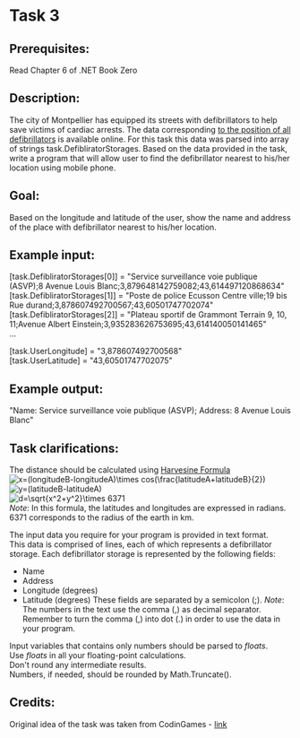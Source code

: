 # Task 3

## Prerequisites:
Read Chapter 6 of .NET Book Zero

## Description:
The city of Montpellier has equipped its streets with defibrillators to help save victims of cardiac arrests. 
The data corresponding [to the position of all defibrillators](http://data.montpellier3m.fr/dataset/defibrillateurs-de-montpellier) is available online.
For this task this data was parsed into array of strings task.DefibliratorStorages.
Based on the data provided in the task, write a program that will allow user to find the defibrillator nearest to his/her location using mobile phone.

## Goal:
Based on the longitude and latitude of the user, show the name and address of the place with defibrillator nearest to his/her location.

## Example input: 
[task.DefibliratorStorages[0]] = "Service surveillance voie publique (ASVP);8 Avenue Louis Blanc;3,879648142759082;43,614497120868634"  
[task.DefibliratorStorages[1]] = "Poste de police Ecusson Centre ville;19 bis Rue durand;3,878607492700567;43,60501747702074"  
[task.DefibliratorStorages[2]] = "Plateau sportif de Grammont Terrain 9, 10, 11;Avenue Albert Einstein;3,935283626753695;43,614140050141465"  
...

[task.UserLongitude] = "3,878607492700568"  
[task.UserLatitude] = "43,60501747702075"   

## Example output:
"Name: Service surveillance voie publique (ASVP); Address: 8 Avenue Louis Blanc"

## Task clarifications:
The distance should be calculated using [Harvesine Formula](http://www.movable-type.co.uk/scripts/latlong.html)  
![x=(longitudeB-longitudeA)\times cos(\frac{latitudeA+latitudeB}{2})](https://render.githubusercontent.com/render/math?math=x%3D(longitudeB-longitudeA)%5Ctimes%20cos(%5Cfrac%7BlatitudeA%2BlatitudeB%7D%7B2%7D))  
![y=(latitudeB-latitudeA)](https://render.githubusercontent.com/render/math?math=y%3D(latitudeB-latitudeA))  
![d=\sqrt{x^2+y^2}\times 6371](https://render.githubusercontent.com/render/math?math=d%3D%5Csqrt%7Bx%5E2%2By%5E2%7D%5Ctimes%206371)  
_Note_: In this formula, the latitudes and longitudes are expressed in radians. 6371 corresponds to the radius of the earth in km.

The input data you require for your program is provided in text format.  
This data is comprised of lines, each of which represents a defibrillator storage. Each defibrillator storage is represented by the following fields:  
- Name  
- Address  
- Longitude (degrees)
- Latitude (degrees)
These fields are separated by a semicolon (;).
_Note_: The numbers in the text use the comma (,) as decimal separator. Remember to turn the comma (,) into dot (.) in order to use the data in your program.  

Input variables that contains only numbers should be parsed to _floats_.  
Use _floats_ in all your floating-point calculations.  
Don't round any intermediate results.  
Numbers, if needed, should be rounded by Math.Truncate().  

## Credits:
Original idea of the task was taken from CodinGames - [link](https://www.codingame.com/ide/puzzle/defibrillators)     
